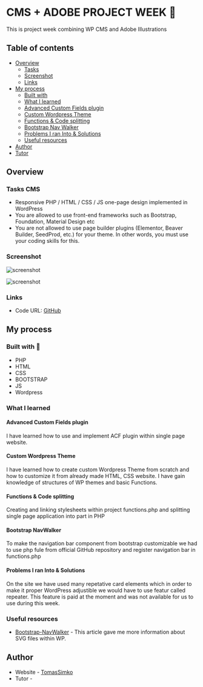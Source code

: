 # CMS + ADOBE PROJECT WEEK 🎒

This is project week combining WP CMS and Adobe Illustrations

## Table of contents

- [Overview](#overview)
  - [Tasks](#tasks)
  - [Screenshot](#screenshot)
  - [Links](#links)
- [My process](#my-process)
  - [Built with](#built-with)
  - [What I learned](#what-i-learned)
  - [Advanced Custom Fields plugin](#advanced-custom-fields-plugin)
  - [Custom Wordpress Theme](#custom-wordpress-theme)
  - [Functions & Code splitting](#functions-&-code-splitting)
  - [Bootstrap Nav Walker](#bootstrap-navwalker)
  - [Problems I ran Into & Solutions](#problems-i-ran-into-&-solutions)
  - [Useful resources](#useful-resources)
- [Author](#author)
- [Tutor](#tutor)

## Overview

### Tasks CMS

- Responsive PHP / HTML / CSS / JS one-page design implemented in WordPress
- You are allowed to use front-end frameworks such as Bootstrap, Foundation, Material Design
etc
- You are not allowed to use page builder plugins (Elementor, Beaver Builder, SeedProd, etc.)
for your theme. In other words, you must use your coding skills for this.


### Screenshot

![screenshot](https://user-images.githubusercontent.com/72190589/133891940-0e64bc04-d7ec-4b74-a979-d7653426a0c4.png)


![screenshot](https://user-images.githubusercontent.com/72190589/133920759-36620dea-dcc2-4735-9f39-711314c89439.png)


### Links

- Code URL: [GitHub](https://github.com/TomassSimko/cms-project-week)

## My process

### Built with 🦾

- PHP
- HTML
- CSS
- BOOTSTRAP
- JS
- Wordpress


### What I learned

#### Advanced Custom Fields plugin

I have learned how to use and implement ACF plugin within single page website.

#### Custom Wordpress Theme

I have learned how to create custom Wordpress Theme from scratch and how to customize it from already made HTML, CSS website. I have gain knowledge of structures of WP themes and basic Functions.

#### Functions & Code splitting

Creating and linking stylesheets within project functions.php and splitting single page application into part in PHP

#### Bootstrap NavWalker 

To make the navigation bar component from bootstrap customizable we had to use php fule  from official GitHub repository and register navigation bar in functions.php 

#### Problems I ran Into & Solutions

On the site we have used many repetative card elements which in order to make it proper WordPress adjustible we would have to use featur called repeater. This feature is paid at the moment and was not available for us to use during this week.


### Useful resources

- [Bootstrap-NavWalker](https://github.com/wp-bootstrap/wp-bootstrap-navwalker) - This article gave me more information about SVG files within WP.

## Author

- Website - [TomasSimko](https://github.com/TomassSimko/cms-project-week)
- Tutor - []()

